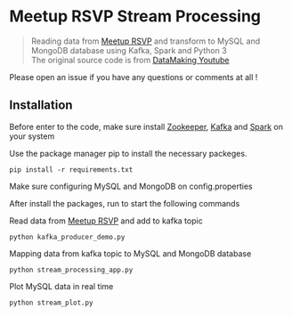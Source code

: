 [comment]: <> (learn more: https://www.mitrais.com/news-updates/a-guide-to-setup-a-kafka-environment/)
[comment]: <> (start zookeeper)
[comment]: <> (.\kafka_2.13-2.6.0\bin\windows\zookeeper-server-start.bat .\kafka_2.13-2.6.0\config\zookeeper.properties<br/>)
[comment]: <> (start kafka)
[comment]: <> (.\kafka_2.13-2.6.0\bin\windows\kafka-server-start.bat .\kafka_2.13-2.6.0\config\server.properties)
[comment]: <> (https://www.youtube.com/playlist?list=PLe1T0uBrDrfPKzCDz7p_bEDWW9PwilwrE)
# Meetup RSVP Stream Processing

>Reading data from [Meetup RSVP](https://stream.meetup.com/2/rsvps) and transform to MySQL and MongoDB database using Kafka, Spark and Python 3<br>The original source code is from [DataMaking Youtube](https://www.youtube.com/playlist?list=PLe1T0uBrDrfPKzCDz7p_bEDWW9PwilwrE)

Please open an issue if you have any questions or comments at all !

## Installation
Before enter to the code, make sure install [Zookeeper](https://zookeeper.apache.org/releases.html#download), [Kafka](https://kafka.apache.org/downloads) and [Spark](https://spark.apache.org/downloads.html) on your system

Use the package manager pip to install the necessary packeges.
```shell
pip install -r requirements.txt
```
Make sure configuring MySQL and MongoDB on config.properties

After install the packages, run to start the following commands

Read data from [Meetup RSVP](https://stream.meetup.com/2/rsvps) and add to kafka topic
```shell
python kafka_producer_demo.py 
```

Mapping data from kafka topic to MySQL and MongoDB database
```shell
python stream_processing_app.py 
```

Plot MySQL data in real time
```shell
python stream_plot.py 
```
